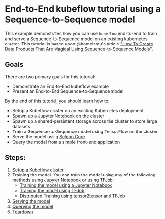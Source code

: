 # End-to-End kubeflow tutorial using a Sequence-to-Sequence model

This example demonstrates how you can use `kubeflow` end-to-end to train and
serve a Sequence-to-Sequence model on an existing kubernetes cluster. This
tutorial is based upon @hamelsmu's article ["How To Create Data Products That
Are Magical Using Sequence-to-Sequence
Models"](https://medium.com/@hamelhusain/how-to-create-data-products-that-are-magical-using-sequence-to-sequence-models-703f86a231f8).

## Goals

There are two primary goals for this tutorial:

*   Demonstrate an End-to-End kubeflow example
*   Present an End-to-End Sequence-to-Sequence model

By the end of this tutorial, you should learn how to:

*   Setup a Kubeflow cluster on an existing Kubernetes deployment
*   Spawn up a Jupyter Notebook on the cluster
*   Spawn up a shared-persistent storage across the cluster to store large
    datasets
*   Train a Sequence-to-Sequence model using TensorFlow on the cluster
*   Serve the model using [Seldon Core](https://github.com/SeldonIO/seldon-core/)
*   Query the model from a simple front-end application

## Steps:

1.  [Setup a Kubeflow cluster](01_setup_a_kubeflow_cluster.md)
1.  Training the model. You can train the model using any of the following
    methods using Jupyter Notebook or using TFJob:
    -  [Training the model using a Jupyter Notebook](02_training_the_model.md)
    -  [Training the model using TFJob](02_training_the_model_tfjob.md)
    -  [Distributed Training using tensor2tensor and TFJob](02_tensor2tensor_training.md)
1.  [Serving the model](03_serving_the_model.md)
1.  [Querying the model](04_querying_the_model.md)
1.  [Teardown](05_teardown.md)
